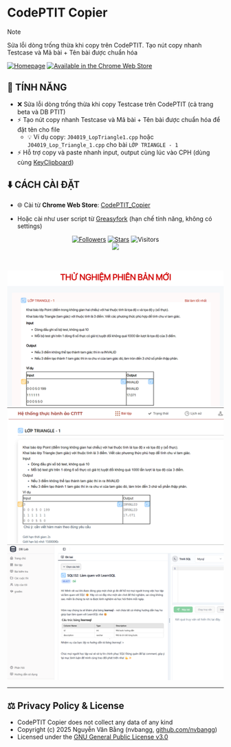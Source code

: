 # CodePTIT Copier

> [!NOTE]
> Sửa lỗi dòng trống thừa khi copy trên CodePTIT. Tạo nút copy nhanh Testcase và Mã bài + Tên bài được chuẩn hóa

[![Homepage](https://img.shields.io/badge/Homepage-github-blue?style=for-the-badge&logo=github&link=https%3A%2F%2Fgithub.com%2Fnvbangg%2FCodePTIT_Copier)](https://github.com/nvbangg/CodePTIT_Copier) [![Available in the Chrome Web Store](https://nvbangg.github.io/assets/images/chrome_webstore.png)](https://chromewebstore.google.com/detail/codeptit-copier/ncckkgpgiplcmbmobjlffkbaaklohhbo)

## 📌 TÍNH NĂNG

- ❌ Sửa lỗi dòng trống thừa khi copy Testcase trên CodePTIT (cả trang beta và DB PTIT)
- ⚡ Tạo nút copy nhanh Testcase và Mã bài + Tên bài được chuẩn hóa để đặt tên cho file
  - 💡 Ví dụ copy: `J04019_LopTriangle1.cpp` hoặc `J04019_Lop_Triangle_1.cpp` cho bài `LỚP TRIANGLE - 1`
- ⚡ Hỗ trợ copy và paste nhanh input, output cùng lúc vào CPH (dùng cùng [KeyClipboard](https://github.com/nvbangg/KeyClipboard))

## ⬇️ CÁCH CÀI ĐẶT

- 🌐 Cài từ **Chrome Web Store**: [CodePTIT_Copier](https://chromewebstore.google.com/detail/codeptit-copier/ncckkgpgiplcmbmobjlffkbaaklohhbo)

- Hoặc cài như user script từ [Greasyfork](https://greasyfork.org/vi/scripts/536045-codeptit-copier) (hạn chế tính năng, không có settings)

<div align="center">

[![Followers](https://img.shields.io/github/followers/nvbangg?label=Follow%20my%20GitHub&logo=github)](https://github.com/nvbangg) [![Stars](https://img.shields.io/github/stars/nvbangg/CodePTIT_Copier?label=Star%20this%20repo&logo=github)](https://github.com/nvbangg/CodePTIT_Copier) ![Visitors](https://api.visitorbadge.io/api/visitors?path=nvbangg%2FCodePTIT_Copier&countColor=blue&style=flat&labelStyle=none)<br><img src="https://nvbangg.github.io/assets/gifs/follow_star_github.gif" height="100">

</div>

<br>

![Demo1](https://raw.githubusercontent.com/nvbangg/CodePTIT_Copier/main/demo/demo1.png)
![Demo2](https://raw.githubusercontent.com/nvbangg/CodePTIT_Copier/main/demo/demo2.png)
![Demo3](https://raw.githubusercontent.com/nvbangg/CodePTIT_Copier/main/demo/demo3.png)

---

## ⚖️ Privacy Policy & License

- CodePTIT Copier does not collect any data of any kind
- Copyright (c) 2025 Nguyễn Văn Bằng (nvbangg, [github.com/nvbangg](https://github.com/nvbangg))
- Licensed under the [GNU General Public License v3.0](https://github.com/nvbangg/CodePTIT_Copier/blob/main/LICENSE)
